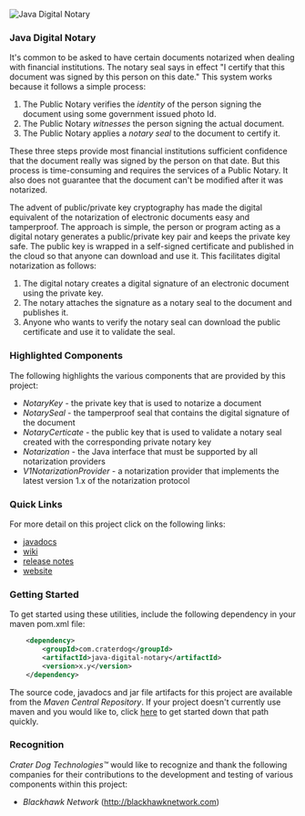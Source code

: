 ![Java Digital Notary](https://github.com/craterdog-crypto-payments/java-digital-notary/blob/master/docs/images/seal.jpg)

### Java Digital Notary
It's common to be asked to have certain documents notarized when dealing with financial institutions. The
notary seal says in effect "I certify that this document was signed by this person on this date."  This
system works because it follows a simple process:
 1. The Public Notary verifies the *identity* of the person signing the document using some government issued photo Id.
 1. The Public Notary *witnesses* the person signing the actual document.
 1. The Public Notary applies a *notary seal* to the document to certify it.

These three steps provide most financial institutions sufficient confidence that the document really was
signed by the person on that date. But this process is time-consuming and requires the services of a
Public Notary. It also does not guarantee that the document can't be modified after it was notarized.

The advent of public/private key cryptography has made the digital equivalent of the notarization of
electronic documents easy and tamperproof.  The approach is simple, the person or program acting as a
digital notary generates a public/private key pair and keeps the private key safe.  The public key is
wrapped in a self-signed certificate and published in the cloud so that anyone can download and use it.
This facilitates digital notarization as follows:
 1. The digital notary creates a digital signature of an electronic document using the private key.
 1. The notary attaches the signature as a notary seal to the document and publishes it.
 1. Anyone who wants to verify the notary seal can download the public certificate and use
it to validate the seal.

### Highlighted Components
The following highlights the various components that are provided by this project:

 * *NotaryKey* - the private key that is used to notarize a document
 * *NotarySeal* - the tamperproof seal that contains the digital signature of the document
 * *NotaryCerticate* - the public key that is used to validate a notary seal created with the corresponding
private notary key
 * *Notarization* - the Java interface that must be supported by all notarization providers
 * *V1NotarizationProvider* - a notarization provider that implements the latest version 1.x of the
notarization protocol

### Quick Links
For more detail on this project click on the following links:

 * [javadocs](http://craterdog-crypto-payments.github.io/java-digital-notary/latest/index.html)
 * [wiki](https://github.com/craterdog-crypto-payments/java-digital-notary/wiki)
 * [release notes](https://github.com/craterdog-crypto-payments/java-digital-notary/wiki/releases)
 * [website](http://craterdog.com)

### Getting Started
To get started using these utilities, include the following dependency in your maven pom.xml file:

```xml
    <dependency>
        <groupId>com.craterdog</groupId>
        <artifactId>java-digital-notary</artifactId>
        <version>x.y</version>
    </dependency>
```

The source code, javadocs and jar file artifacts for this project are available from the
*Maven Central Repository*. If your project doesn't currently use maven and you would like to,
click [here](https://github.com/craterdog/maven-parent-poms) to get started down that path quickly.

### Recognition
*Crater Dog Technologies™* would like to recognize and thank the following
companies for their contributions to the development and testing of various
components within this project:

 * *Blackhawk Network* (http://blackhawknetwork.com)
